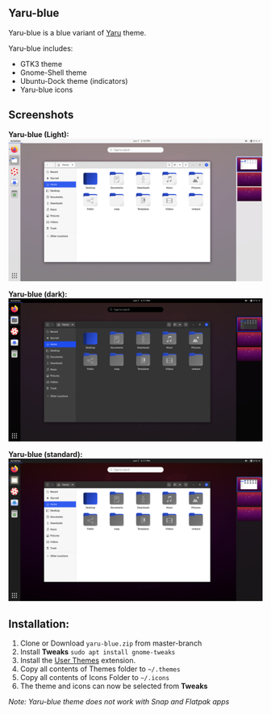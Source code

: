 ## Yaru-blue
Yaru-blue is a blue variant of [Yaru](https://github.com/ubuntu/yaru) theme.

Yaru-blue includes:
- GTK3 theme
- Gnome-Shell theme
- Ubuntu-Dock theme (indicators)
- Yaru-blue icons

## Screenshots
**Yaru-blue (Light):**
![light](Screenshots/light.png)

**Yaru-blue (dark):**
![dark](Screenshots/dark.png)

**Yaru-blue (standard):**
![standard](Screenshots/standard.png)

## Installation:
 1. Clone or Download `yaru-blue.zip` from master-branch
 2. Install **Tweaks** `sudo apt install gnome-tweaks`
 3. Install the [User Themes](https://extensions.gnome.org/extension/19/user-themes/) extension.
 4. Copy all contents of Themes folder to `~/.themes`
 5. Copy all contents of Icons Folder to `~/.icons`
 6. The theme and icons can now be selected from **Tweaks**
 
*Note: Yaru-blue theme does not work with Snap and Flatpak apps*
